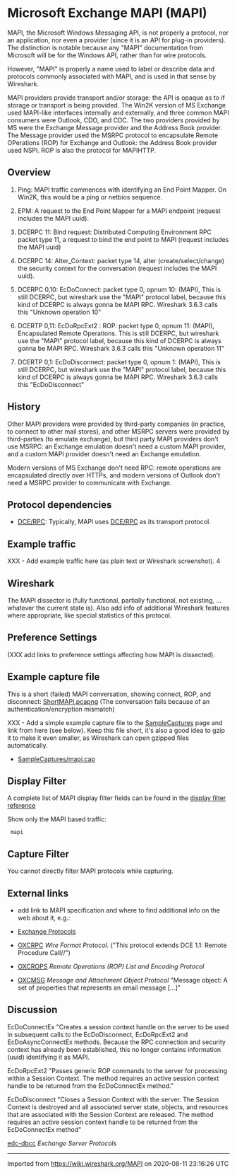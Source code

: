 # Microsoft Exchange MAPI (MAPI)

MAPI, the Microsoft Windows Messaging API, is not properly a protocol, nor an application, nor even a provider (since it is an API for plug-in providers). The distinction is notable because any "MAPI" documentation from Microsoft will be for the Windows API, rather than for wire protocols.

However, "MAPI" is properly a name used to label or describe data and protocols commonly associated with MAPI, and is used in that sense by Wireshark. 

MAPI providers provide transport and/or storage: the API is opaque as to if storage or transport is being provided. The Win2K version of MS Exchange used MAPI-like interfaces internally and externally, and three common MAPI consumers were Outlook, CDO, and CDC. The two providers provided by MS were the Exchange Message provider and the Address Book provider. The Message provider used the MSRPC protocol to encapsulate Remote OPerations (ROP) for Exchange and Outlook: the Address Book provider used NSPI. ROP is also the protocol for MAPIHTTP.


## Overview

1) Ping: MAPI traffic commences with identifying an End Point Mapper. On Win2K, this would be a ping or netbios sequence.

2) EPM: A request to the End Point Mapper for a MAPI endpoint (request includes the MAPI uuid).

3) DCERPC 11: Bind request: Distributed Computing Environment RPC packet type 11, a request to bind the end point to MAPI (request includes the MAPI uuid)

4) DCERPC 14: Alter_Context: packet type 14, alter (create/select/change) the security context for the conversation (request includes the MAPI uuid). 

5) DCERPC 0,10: EcDoConnect: packet type 0, opnum 10: (MAPI),
    This is still DCERPC, but wireshark use the "MAPI" protocol label, because this kind of DCERPC is always gonna be MAPI RPC. Wireshark 3.6.3 calls this "Unknown operation 10"

6) DCERTP 0,11: EcDoRpcExt2 : ROP: packet type 0, opnum 11: (MAPI),
    Encapsulated Remote Operations.
    This is still DCERPC, but wireshark use the "MAPI" protocol label, because this kind of DCERPC is always gonna be MAPI RPC. Wireshark 3.6.3 calls this "Unknown operation 11"

7) DCERTP 0,1: EcDoDisconnect: packet type 0, opnum 1: (MAPI),
    This is still DCERPC, but wireshark use the "MAPI" protocol label, because this kind of DCERPC is always gonna be MAPI RPC. Wireshark 3.6.3 calls this "EcDoDisconnect"


## History

Other MAPI providers were provided by third-party companies (in practice, to connect to other mail stores), and other MSRPC servers were provided by third-parties (to emulate exchange), but third party MAPI providers don't use MSRPC: an Exchange emulation doesn't need a custom MAPI provider, and a custom MAPI provider doesn't need an Exchange emulation.

Modern versions of MS Exchange don't need RPC: remote operations are encapsulated directly over HTTPs, and modern versions of Outlook don't need a MSRPC provider to communicate with Exchange.

## Protocol dependencies

  - [DCE/RPC](/DCE/RPC): Typically, MAPI uses [DCE/RPC](/DCE/RPC) as its transport protocol.

## Example traffic

XXX - Add example traffic here (as plain text or Wireshark screenshot).
4
## Wireshark

The MAPI dissector is (fully functional, partially functional, not existing, ... whatever the current state is). Also add info of additional Wireshark features where appropriate, like special statistics of this protocol.

## Preference Settings

(XXX add links to preference settings affecting how MAPI is dissected).

## Example capture file
This is a short (failed) MAPI conversation, showing connect, ROP, and disconnect:
[ShortMAPI.pcapng](uploads/53dc45c557cf877642381b8e9b964671/ShortMAPI.pcapng)
(The conversation fails because of an authentication/encryption mismatch)


XXX - Add a simple example capture file to the [SampleCaptures](/SampleCaptures) page and link from here (see below). Keep this file short, it's also a good idea to gzip it to make it even smaller, as Wireshark can open gzipped files automatically.

  - [SampleCaptures/mapi.cap](uploads/__moin_import__/attachments/SampleCaptures/mapi.cap)


## Display Filter

A complete list of MAPI display filter fields can be found in the [display filter reference](http://www.wireshark.org/docs/dfref/m/mapi.html)

Show only the MAPI based traffic:

``` 
 mapi 
```

## Capture Filter

You cannot directly filter MAPI protocols while capturing.

## External links

  - add link to MAPI specification and where to find additional info on the web about it, e.g.:

  - [Exchange Protocols](https://interopevents.blob.core.windows.net/uploads/PDFs/2021/china/day2/Exchange%20Server%20Protocols%20Overview_AndrewDavidoff.pdf)

  - [OXCRPC](https://interoperability.blob.core.windows.net/files/MS-OXCRPC/%5bMS-OXCRPC%5d.pdf) *Wire Format Protocol*. ("This protocol 
extends DCE 1.1: Remote Procedure Call//") 

  - [OXCROPS](https://interoperability.blob.core.windows.net/files/MS-OXCROPS/%5bMS-OXCROPS%5d.pdf) *Remote Operations (ROP) List and Encoding Protocol*

  - [OXCMSG](https://interoperability.blob.core.windows.net/files/MS-OXCMSG/%5bMS-OXCMSG%5d.pdf) *Message and Attachment Object Protocol*
"Message object: A set of properties that represents an email message [...]"

## Discussion

EcDoConnectEx "Creates a session context handle on the server to be used in subsequent calls to the EcDoDisconnect, EcDoRpcExt2 and EcDoAsyncConnectEx methods. Because the RPC connection and security context has already been established, this no longer contains information (uuid) identifying it as MAPI.

EcDoRpcExt2 "Passes generic ROP commands to the server for processing within a Session Context. The method requires an active session context handle to be returned from the EcDoConnectEx method."

EcDoDisconnect "Closes a Session Context with the server. The Session Context is destroyed and all associated server state, objects, and resources that are associated with the Session Context are released. The method requires an active session context handle to be returned from the EcDoConnectEx method"

[edc-dbcc](https://docs.microsoft.com/en-us/openspecs/exchange_server_protocols/ms-oxcrpc/29977edc-dbcc-48c3-891f-bdd8199b1dc5) *Exchange Server Protocols*

---

Imported from https://wiki.wireshark.org/MAPI on 2020-08-11 23:16:26 UTC

